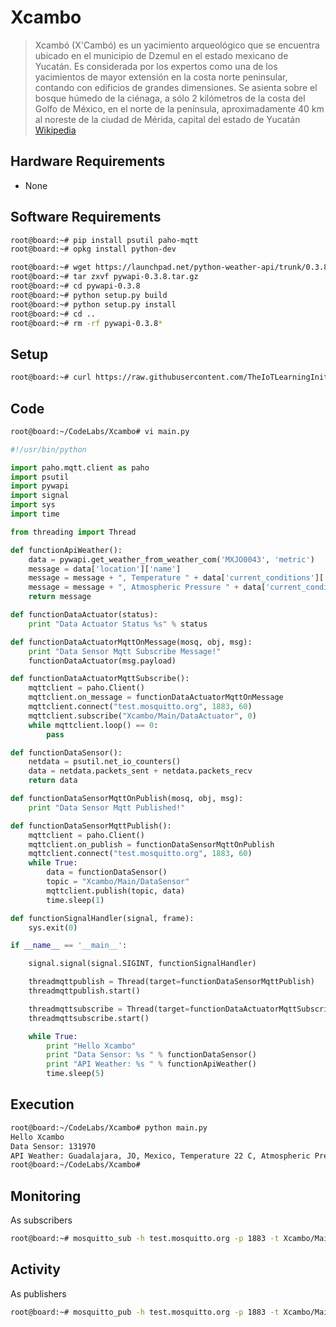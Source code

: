 # Xcambo

> Xcambó \(X'Cambó\) es un yacimiento arqueológico que se encuentra ubicado en el municipio de Dzemul en el estado mexicano de Yucatán. Es considerada por los expertos como una de los yacimientos de mayor extensión en la costa norte peninsular, contando con edificios de grandes dimensiones. Se asienta sobre el bosque húmedo de la ciénaga, a sólo 2 kilómetros de la costa del Golfo de México, en el norte de la península, aproximadamente 40 km al noreste de la ciudad de Mérida, capital del estado de Yucatán [Wikipedia](https://es.wikipedia.org/wiki/Xcamb%C3%B3)

## Hardware Requirements

* None

## Software Requirements

```sh
root@board:~# pip install psutil paho-mqtt
root@board:~# opkg install python-dev
```

```sh
root@board:~# wget https://launchpad.net/python-weather-api/trunk/0.3.8/+download/pywapi-0.3.8.tar.gz
root@board:~# tar zxvf pywapi-0.3.8.tar.gz
root@board:~# cd pywapi-0.3.8
root@board:~# python setup.py build
root@board:~# python setup.py install
root@board:~# cd ..
root@board:~# rm -rf pywapi-0.3.8*
```

## Setup

```sh
root@board:~# curl https://raw.githubusercontent.com/TheIoTLearningInitiative/CodeLabs/master/Xcambo/setup.sh -o - | sh
```

## Code

```sh
root@board:~/CodeLabs/Xcambo# vi main.py
```

```python
#!/usr/bin/python

import paho.mqtt.client as paho
import psutil
import pywapi
import signal
import sys
import time

from threading import Thread

def functionApiWeather():
    data = pywapi.get_weather_from_weather_com('MXJO0043', 'metric')
    message = data['location']['name']
    message = message + ", Temperature " + data['current_conditions']['temperature'] + " C"
    message = message + ", Atmospheric Pressure " + data['current_conditions']['barometer']['reading'][:-3] + " mbar"
    return message

def functionDataActuator(status):
    print "Data Actuator Status %s" % status

def functionDataActuatorMqttOnMessage(mosq, obj, msg):
    print "Data Sensor Mqtt Subscribe Message!"
    functionDataActuator(msg.payload)

def functionDataActuatorMqttSubscribe():
    mqttclient = paho.Client()
    mqttclient.on_message = functionDataActuatorMqttOnMessage
    mqttclient.connect("test.mosquitto.org", 1883, 60)
    mqttclient.subscribe("Xcambo/Main/DataActuator", 0)
    while mqttclient.loop() == 0:
        pass

def functionDataSensor():
    netdata = psutil.net_io_counters()
    data = netdata.packets_sent + netdata.packets_recv
    return data

def functionDataSensorMqttOnPublish(mosq, obj, msg):
    print "Data Sensor Mqtt Published!"

def functionDataSensorMqttPublish():
    mqttclient = paho.Client()
    mqttclient.on_publish = functionDataSensorMqttOnPublish
    mqttclient.connect("test.mosquitto.org", 1883, 60)
    while True:
        data = functionDataSensor()
        topic = "Xcambo/Main/DataSensor"
        mqttclient.publish(topic, data)
        time.sleep(1)

def functionSignalHandler(signal, frame):
    sys.exit(0)

if __name__ == '__main__':

    signal.signal(signal.SIGINT, functionSignalHandler)

    threadmqttpublish = Thread(target=functionDataSensorMqttPublish)
    threadmqttpublish.start()

    threadmqttsubscribe = Thread(target=functionDataActuatorMqttSubscribe)
    threadmqttsubscribe.start()

    while True:
        print "Hello Xcambo"
        print "Data Sensor: %s " % functionDataSensor()
        print "API Weather: %s " % functionApiWeather()
        time.sleep(5)
```

## Execution

```sh
root@board:~/CodeLabs/Xcambo# python main.py 
Hello Xcambo
Data Sensor: 131970 
API Weather: Guadalajara, JO, Mexico, Temperature 22 C, Atmospheric Pressure 847 mbar 
root@board:~/CodeLabs/Xcambo# 
```

## Monitoring

As subscribers

```sh
root@board:~# mosquitto_sub -h test.mosquitto.org -p 1883 -t Xcambo/Main/DataSensor
```

## Activity

As publishers

```sh
root@board:~# mosquitto_pub -h test.mosquitto.org -p 1883 -t Xcambo/Main/DataActuator -m "On"
```



